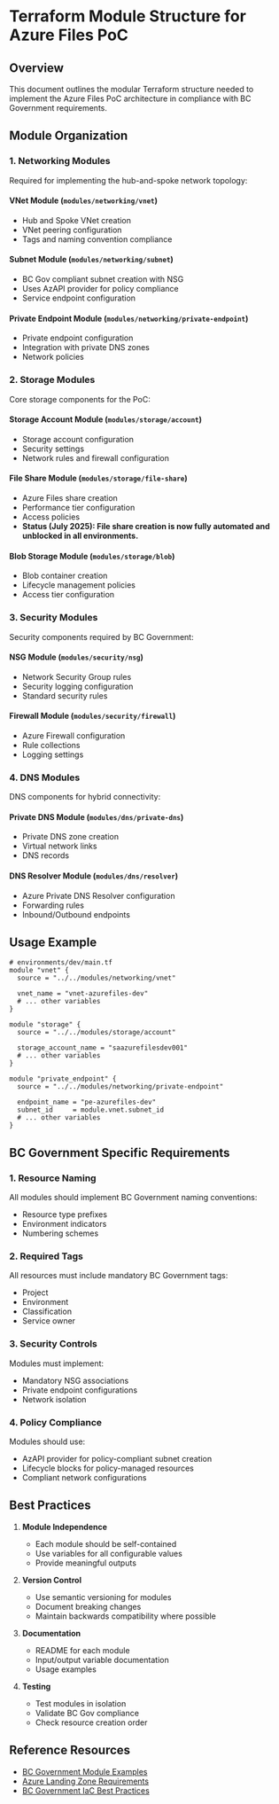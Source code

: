 # Terraform Module Structure for Azure Files PoC

## Overview
This document outlines the modular Terraform structure needed to implement the Azure Files PoC architecture in compliance with BC Government requirements.

## Module Organization

### 1. Networking Modules
Required for implementing the hub-and-spoke network topology:

#### VNet Module (`modules/networking/vnet`)
- Hub and Spoke VNet creation
- VNet peering configuration
- Tags and naming convention compliance

#### Subnet Module (`modules/networking/subnet`)
- BC Gov compliant subnet creation with NSG
- Uses AzAPI provider for policy compliance
- Service endpoint configuration

#### Private Endpoint Module (`modules/networking/private-endpoint`)
- Private endpoint configuration
- Integration with private DNS zones
- Network policies

### 2. Storage Modules
Core storage components for the PoC:

#### Storage Account Module (`modules/storage/account`)
- Storage account configuration
- Security settings
- Network rules and firewall configuration

#### File Share Module (`modules/storage/file-share`)
- Azure Files share creation
- Performance tier configuration
- Access policies
- **Status (July 2025): File share creation is now fully automated and unblocked in all environments.**

#### Blob Storage Module (`modules/storage/blob`)
- Blob container creation
- Lifecycle management policies
- Access tier configuration

### 3. Security Modules
Security components required by BC Government:

#### NSG Module (`modules/security/nsg`)
- Network Security Group rules
- Security logging configuration
- Standard security rules

#### Firewall Module (`modules/security/firewall`)
- Azure Firewall configuration
- Rule collections
- Logging settings

### 4. DNS Modules
DNS components for hybrid connectivity:

#### Private DNS Module (`modules/dns/private-dns`)
- Private DNS zone creation
- Virtual network links
- DNS records

#### DNS Resolver Module (`modules/dns/resolver`)
- Azure Private DNS Resolver configuration
- Forwarding rules
- Inbound/Outbound endpoints

## Usage Example

```hcl
# environments/dev/main.tf
module "vnet" {
  source = "../../modules/networking/vnet"
  
  vnet_name = "vnet-azurefiles-dev"
  # ... other variables
}

module "storage" {
  source = "../../modules/storage/account"
  
  storage_account_name = "saazurefilesdev001"
  # ... other variables
}

module "private_endpoint" {
  source = "../../modules/networking/private-endpoint"
  
  endpoint_name = "pe-azurefiles-dev"
  subnet_id     = module.vnet.subnet_id
  # ... other variables
}
```

## BC Government Specific Requirements

### 1. Resource Naming
All modules should implement BC Government naming conventions:
- Resource type prefixes
- Environment indicators
- Numbering schemes

### 2. Required Tags
All resources must include mandatory BC Government tags:
- Project
- Environment
- Classification
- Service owner

### 3. Security Controls
Modules must implement:
- Mandatory NSG associations
- Private endpoint configurations
- Network isolation

### 4. Policy Compliance
Modules should use:
- AzAPI provider for policy-compliant subnet creation
- Lifecycle blocks for policy-managed resources
- Compliant network configurations

## Best Practices

1. **Module Independence**
   - Each module should be self-contained
   - Use variables for all configurable values
   - Provide meaningful outputs

2. **Version Control**
   - Use semantic versioning for modules
   - Document breaking changes
   - Maintain backwards compatibility where possible

3. **Documentation**
   - README for each module
   - Input/output variable documentation
   - Usage examples

4. **Testing**
   - Test modules in isolation
   - Validate BC Gov compliance
   - Check resource creation order

## Reference Resources
- [BC Government Module Examples](https://github.com/bcgov/azure-lz-terraform-modules)
- [Azure Landing Zone Requirements](https://developer.gov.bc.ca/docs/default/component/public-cloud-techdocs/azure/get-started-with-azure/bc-govs-azure-landing-zone-overview/)
- [BC Government IaC Best Practices](https://developer.gov.bc.ca/docs/default/component/public-cloud-techdocs/azure/best-practices/iac-and-ci-cd/)
